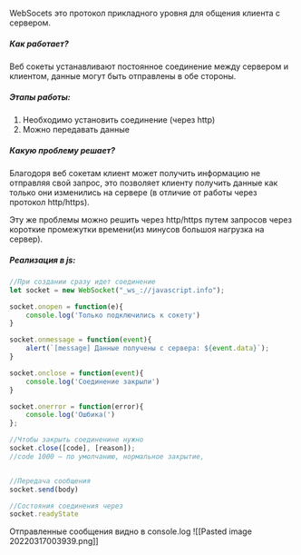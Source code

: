 WebSocets это протокол прикладного уровня для общения клиента с сервером.

##### Как работает?
Веб сокеты устанавливают постоянное соединение между сервером и клиентом, данные могут быть отправлены в обе стороны.

##### Этапы работы:
1. Необходимо установить соединение (через http)
2. Можно передавать данные

##### Какую проблему решает?
Благодоря веб сокетам клиент может получить информацию не отправляя свой запрос, это позволяет клиенту получить данные как только они изменились на сервере (в отличие от работы через протокол http/https). 

Эту же проблемы можно решить через http/https путем запросов через короткие промежутки времени(из минусов большоя нагрузка на сервер).

##### Реализация в js:
```js
//При создании сразу идет соединение
let socket = new WebSocket("_ws_://javascript.info"); 

socket.onopen = function(e){
	console.log('Только подключились к сокету')
}

socket.onmessage = function(event){ 
	alert(`[message] Данные получены с сервера: ${event.data}`); 
}

socket.onclose = function(event){ 
	console.log('Соединение закрыли')
}

socket.onerror = function(error){ 
	console.log('Ошбика(')
};

//Чтобы закрыть соединенине нужно
socket.close([code], [reason]);
//code 1000 – по умолчанию, нормальное закрытие,


//Передача сообщения
socket.send(body)

//Состояния соединения через 
socket.readyState
```

Отправленные сообщения видно в console.log
![[Pasted image 20220317003939.png]]